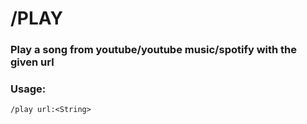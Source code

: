 # /PLAY

### Play a song from youtube/youtube music/spotify with the given url<br>

### Usage:
```/play url:<String>```
